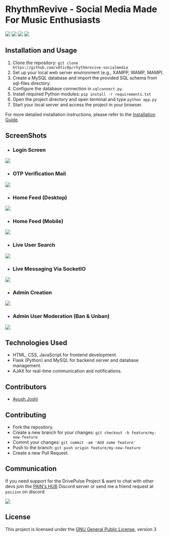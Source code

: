 # RhythmRevive - Social Media Made For Music Enthusiasts
![](https://img.shields.io/github/repo-size/x0tic0p/rhythmrevive-socialmedia)
![](https://img.shields.io/github/v/release/x0tic0p/rhythmrevive-socialmedia)
![](https://img.shields.io/github/forks/x0tic0p/rhythmrevive-socialmedia)
![](https://img.shields.io/github/stars/x0tic0p/rhythmrevive-socialmedia)


## Installation and Usage

1. Clone the repository: `git clone https://github.com/x0tic0p/rhythmrevive-socialmedia`
2. Set up your local web server environment (e.g., XAMPP, WAMP, MAMP).
3. Create a MySQL database and import the provided SQL schema from sql-files directory.
4. Configure the database connection in `sqlconnect.py`.
5. Install required Python modules: `pip install -r requirements.txt`
6. Open the project directory and open terminal and type `python app.py`
7. Start your local server and access the project in your browser.

For more detailed installation instructions, please refer to the [Installation Guide](installation.md).

## ScreenShots

- ### Login Screen
![](https://media.discordapp.net/attachments/1144273100112932914/1222595738391810179/UserLogin.png?ex=6616ca02&is=66045502&hm=424bdbdaada9742cffeb4f442311a824aaf6e87a8d2bc00e7b1efa0feabe10b8&=&format=webp&quality=lossless&width=1177&height=662)

- ### OTP Verification Mail
![](https://cdn.discordapp.com/attachments/1144273100112932914/1222597368235687986/emailOTP.jpg?ex=6616cb87&is=66045687&hm=21257c63114456fd68ca1b069478a239326068110c0c3d9b3fa3e4909c808e64&)

- ### Home Feed (Desktop)
![](https://media.discordapp.net/attachments/1144273100112932914/1222595589364121702/Homepage.png?ex=6616c9df&is=660454df&hm=a8197061d33a82d7fa9f84c8fbbeb583a3c9e54d2f3a9bb906311b13fdd95606&=&format=webp&quality=lossless&width=1177&height=662)

- ### Home Feed (Mobile)
![](https://media.discordapp.net/attachments/1144273100112932914/1222595589854986260/mobilehomepage.png?ex=6616c9df&is=660454df&hm=d7fab1b910b100db1be3f6a17ce6e6f0c0d3709abebf8354a545388e341fadff&=&format=webp&quality=lossless&width=376&height=661)

- ### Live User Search
![](https://media.discordapp.net/attachments/1144273100112932914/1222595738807173332/userSearch.png?ex=6616ca02&is=66045502&hm=91e81e8be03007539c66015263d4c8d3cdbe1dff475a069a465f06d81b1033f8&=&format=webp&quality=lossless&width=1177&height=662)

- ### Live Messaging Via SocketIO
![](https://media.discordapp.net/attachments/1144273100112932914/1222595653180456990/Messaging.png?ex=6616c9ee&is=660454ee&hm=ba4f74661aa2a8a982e9b290b17487e7e9dd9d3511a2d2a212584d9c69f45163&=&format=webp&quality=lossless&width=687&height=386)

- ### Admin Creation
![](https://media.discordapp.net/attachments/1144273100112932914/1222595738005930124/adminCreate.png?ex=6616ca02&is=66045502&hm=ec607c41e9f406913d310a1f5b38e2a1d4e95f2570307cdc2d96615b903afd10&=&format=webp&quality=lossless&width=1177&height=662)

- ### Admin User Moderation (Ban & Unban)
![](https://media.discordapp.net/attachments/1144273100112932914/1222595737569853481/adminBan.png?ex=6616ca02&is=66045502&hm=b0e8110cce138136e62eb6e0c98a6e3ebb54abcb44ded277ab4009e5facdf2e4&=&format=webp&quality=lossless&width=1181&height=662)

## Technologies Used

- HTML, CSS, JavaScript for frontend development.
- Flask (Python) and MySQL for backend server and database management.
- AJAX for real-time communication and notifications.



## Contributors

- [Ayush Joshi](https://github.com/Ayushx309)

## Contributing

- Fork the repository.
- Create a new branch for your changes: `git checkout -b feature/my-new-feature`
- Commit your changes: `git commit -am 'Add some feature'`
- Push to the branch: `git push origin feature/my-new-feature`
- Create a new Pull Request.

## Communication

If you need support for the DrivePulse Project &  want to chat with other devs join the [PAIN's HUB](https://discord.gg/painshub) Discord server or send me a friend request at `paiiinn` on discord

[![](https://discord.com/api/guilds/519527459620651011/embed.png)](https://discord.gg/painshub)


## License

This project is licensed under the [GNU General Public License](LICENSE), version 3
